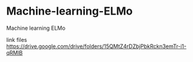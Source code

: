 # Machine-learning-ELMo
Machine learning ELMo

link files
https://drive.google.com/drive/folders/15QMtZ4rDZbjPbkRckn3emTr-i1-qRMlB
